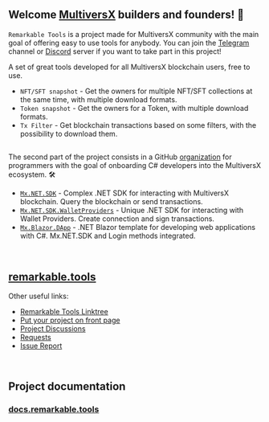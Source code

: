 ## Welcome [MultiversX](https://github.com/ElrondNetwork) builders and founders! 👋

`Remarkable Tools` is a project made for MultiversX community with the main goal of offering easy to use tools for anybody. You can join the [Telegram](https://t.me/RemarkableTools) channel or [Discord](https://discord.io/RemarkableTools) server if you want to take part in this project!

A set of great tools developed for all MultiversX blockchain users, free to use.
- `NFT/SFT snapshot` - Get the owners for multiple NFT/SFT collections at the same time, with multiple download formats.
- `Token snapshot` - Get the owners for a Token, with multiple download formats.
- `Tx Filter` - Get blockchain transactions based on some filters, with the possibility to download them.

## 
The second part of the project consists in a GitHub [organization](https://github.com/RemarkableTools) for programmers with the goal of onboarding C# developers into the MultiversX ecosystem. 🛠️

- [`Mx.NET.SDK`](https://github.com/RemarkableTools/Mx.NET.SDK) - Complex .NET SDK for interacting with MultiversX blockchain. Query the blockchain or send transactions.
- [`Mx.NET.SDK.WalletProviders`](https://github.com/RemarkableTools/Mx.NET.SDK.WalletProviders) - Unique .NET SDK for interacting with Wallet Providers. Create connection and sign transactions.
- [`Mx.Blazor.DApp`](https://github.com/RemarkableTools/Mx.Blazor.DApp) - .NET Blazor template for developing web applications with C#. Mx.NET.SDK and Login methods integrated.

&nbsp;
## [remarkable.tools](https://remarkable.tools)

Other useful links:
- [Remarkable Tools Linktree](https://linktr.ee/remarkabletools)
- [Put your project on front page](https://github.com/RemarkableTools/remarkable.tools/discussions/2)
- [Project Discussions](https://github.com/RemarkableTools/remarkable.tools/discussions/1)
- [Requests](https://github.com/RemarkableTools/remarkable.tools/discussions/3)
- [Issue Report](https://github.com/RemarkableTools/remarkable.tools/issues)

&nbsp;
## Project documentation
### [docs.remarkable.tools](https://docs.remarkable.tools)
